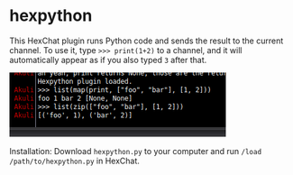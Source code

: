 # hexpython
This HexChat plugin runs Python code and sends the result to the current channel.
To use it, type `>>> print(1+2)` to a channel,
and it will automatically appear as if you also typed `3` after that.

![screenshot](screenshot.png)

Installation: Download `hexpython.py` to your computer and run `/load /path/to/hexpython.py` in HexChat.
